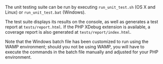 The unit testing suite can be run by executing ```run_unit_test.sh``` (OS X and
Linux) or ```run_unit_test.bat``` (Windows).

The test suite displays its results on the console, as well as generates a test
report at ```tests/report.html```. If the PHP XDebug extension is available, a
coverage report is also generated at ```tests/report/index.html```.

Note that the Windows batch file has been customized to run using the WAMP
environment; should you not be using WAMP, you will have to execute the commands
in the batch file manually and adjusted for your PHP environment.
